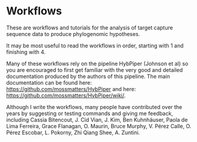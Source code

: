 # Workflows

These are workflows and tutorials for the analysis of target capture sequence data to produce phylogenomic hypotheses.  

It may be most useful to read the workflows in order, starting with 1 and finishing with 4.  
  
Many of these workflows rely on the pipeline HybPiper (Johnson et al) so you are encouraged to first get familiar with the very good and detailed documentation produced by the authors of this pipeline. The main documentation can be found here: https://github.com/mossmatters/HybPiper and here: https://github.com/mossmatters/HybPiper/wiki/.
  
Although I write the workflows, many people have contributed over the years by suggesting or testing commands and giving me feedback, including Cassia Bitencout, J. Cid Vian, J. Kim, Ben Kuhnhäuser, Paola de Lima Ferreira, Grace Flanagan, O. Maurin, Bruce Murphy, V. Pérez Calle, O. Pérez Escobar, L. Pokorny, Zhi Qiang Shee, A. Zuntini.

